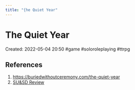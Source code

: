 ```yaml
---
title: "{he Quiet Year"
---
```

# The Quiet Year

Created: 2022-05-04 20:50
#game #soloroleplaying #ttrpg 


## References
1. https://buriedwithoutceremony.com/the-quiet-year
2. [SU&SD Review](https://www.youtube.com/watch?v=YqhE2CmaC_o)

